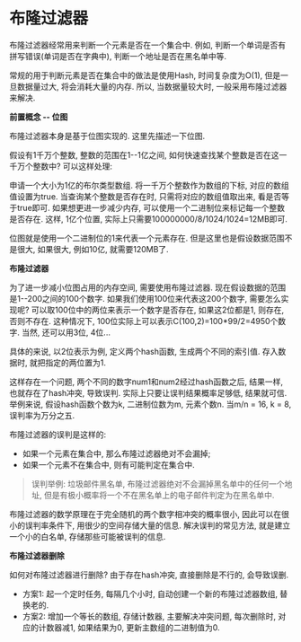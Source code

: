 # 布隆过滤器

布隆过滤器经常用来判断一个元素是否在一个集合中. 例如, 判断一个单词是否有拼写错误(单词是否在字典中), 判断一个地址是否在黑名单中等.

常规的用于判断元素是否在集合中的做法是使用Hash, 时间复杂度为O(1), 但是一旦数据量过大, 将会消耗大量的内存. 所以, 当数据量较大时, 一般采用布隆过滤器来解决.

**前置概念 -- 位图**

布隆过滤器本身是基于位图实现的. 这里先描述一下位图.

假设有1千万个整数, 整数的范围在1--1亿之间, 如何快速查找某个整数是否在这一千万个整数中? 可以这样处理:

申请一个大小为1亿的布尔类型数组. 将一千万个整数作为数组的下标, 对应的数组值设置为true. 当查询某个整数是否存在时, 只需将对应的数组值取出来, 看是否等于true即可. 如果想更进一步减少内存, 可以使用一个二进制位来标记每一个整数是否存在. 这样, 1亿个位置, 实际上只需要100000000/8/1024/1024=12MB即可.

位图就是使用一个二进制位的1来代表一个元素存在. 但是这里也是假设数据范围不是很大, 如果很大, 例如10亿, 就需要120MB了.

**布隆过滤器**

为了进一步减小位图占用的内存空间, 需要使用布隆过滤器. 现在假设数据的范围是1--200之间的100个数字. 如果我们使用100位来代表这200个数字, 需要怎么实现呢? 可以取100位中的两位来表示一个数字是否存在, 如果这2位都是1, 则存在, 否则不存在. 这种情况下, 100位实际上可以表示C(100,2)=100*99/2=4950个数字. 当然, 还可以用3位, 4位...

具体的来说, 以2位表示为例, 定义两个hash函数, 生成两个不同的索引值. 存入数据时, 就把指定的两位置为1. 

这样存在一个问题, 两个不同的数字num1和num2经过hash函数之后, 结果一样, 也就存在了hash冲突, 导致误判. 实际上只要让误判结果概率足够低, 结果就可信. 举例来说, 假设hash函数个数为k, 二进制位数为m, 元素个数n. 当m/n = 16, k = 8, 误判率为万分之五.

布隆过滤器的误判是这样的:

* 如果一个元素在集合中, 那么布隆过滤器绝对不会漏掉;
* 如果一个元素不在集合中, 则有可能判定在集合中.

> 误判举例: 垃圾邮件黑名单, 布隆过滤器绝对不会漏掉黑名单中的任何一个地址, 但是有极小概率将一个不在黑名单上的电子邮件判定为在黑名单中.

布隆过滤器的数学原理在于完全随机的两个数字相冲突的概率很小, 因此可以在很小的误判率条件下, 用很少的空间存储大量的信息. 解决误判的常见方法, 就是建立一个小的白名单, 存储那些可能被误判的信息.

**布隆过滤器删除**

如何对布隆过滤器进行删除? 由于存在hash冲突, 直接删除是不行的, 会导致误删.

* 方案1: 起一个定时任务, 每隔几个小时, 自动创建一个新的布隆过滤器数组, 替换老的.
* 方案2: 增加一个等长的数组, 存储计数器, 主要解决冲突问题, 每次删除时, 对应的计数器减1, 如果结果为0, 更新主数组的二进制值为0.